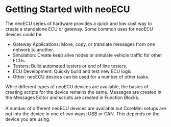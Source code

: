 # Getting Started with neoECU

The neoECU series of hardware provides a quick and low cost way to create a standalone ECU or gateway. Some common uses for neoECU devices could be:

* Gateway Applications: Move, copy, or translate messages from one network to another.
* Simulation: Create keep alive nodes or simulate vehicle traffic for other ECUs.
* Testers: Build automated testers or end of line testers.
* ECU Development: Quickly build and test new ECU logic.
* Other: neoECU devices can be used for a number of other tasks.

While different types of neoECU devices are available, the basics of creating scripts for the device remains the same.  Messages are created in the Messages Editor and scripts are created in Function Blocks.\
\
A number of different neoECU devices are available but CoreMini setups are put into the device in one of two ways; USB or CAN.  This depends on the device you are using.
